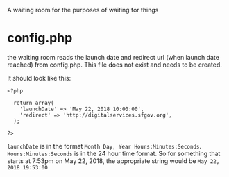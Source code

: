 A waiting room for the purposes of waiting for things

# config.php #
the waiting room reads the launch date and redirect url (when launch date reached) from config.php.  This file does not exist and needs to be created.

It should look like this:

```
<?php
  
  return array(
    'launchDate' => 'May 22, 2018 10:00:00',
    'redirect' => 'http://digitalservices.sfgov.org',
  );

?>
```

`launchDate` is in the format `Month Day, Year Hours:Minutes:Seconds`.  `Hours:Minutes:Seconds` is in the 24 hour time format.  So for something that starts at 7:53pm on May 22, 2018, the appropriate string would be `May 22, 2018 19:53:00`